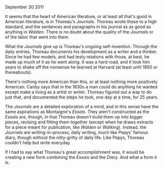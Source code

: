 September 30 2011

It seems that the heart of American literature, or at least all that's
good in American literature, is in Thoreau's _Journals_. Thoreau wrote
these to a high standard, and the sentences and paragraphs in his
journal as as good as anything in _Walden_. There is no doubt about the
quality of the _Journals_ or of the labor that went into them.

What the _Journals_ give up is Thoreau's ongoing self-invention. Through
the daily entries, Thoreau documents his development as a writer and a
thinker. Since he had few models, and had testy relations with those, at
best, he made up much of it as he went along. It was a hard road, and it
took him years to shake off the nonsense he learned at Harvard (at least
until 1850 or thereabouts).

There's nothing more American than this, or at least nothing more
positively American. Canby says that in the 1830s a man could do
anything he wanted except make a living as a artist or writer.
Thoreau figured out a way to do just that, and documented the steps he
took, one day at a time, for 25 years.

The _Journals_ are a detailed exploration of a mind, and in this sense
have the same aspirations as Montaigne's _Essais_. They aren't
constructed as the _Essais_ are, though, in that Thoreau doesn't build
them up into bigger pieces, revising and fitting them together (except when
he draws extracts for a piece meant for publication, like _Walden_ or
_Walking_). Instead, the _Journals_ are writing-in-process, daily
writing, much like Pepys' famous diary, though without the nitty-gritty
of daily life. Like Pepys, Thoreau couldn't help but write everyday.

If I had to say what Thoreau's great accomplishment was, it would be
creating a new form combining the _Essais_ and the _Diary_. And what a
form it is.
